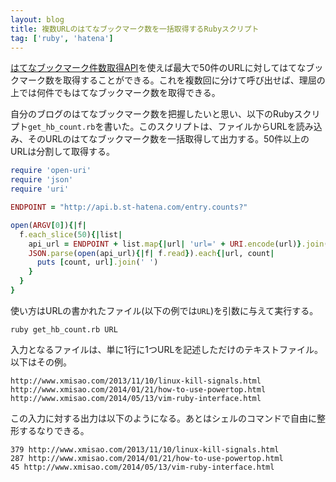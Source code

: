 ```yaml
---
layout: blog
title: 複数URLのはてなブックマーク数を一括取得するRubyスクリプト
tag: ['ruby', 'hatena']
---
```




[はてなブックマーク件数取得API](http://developer.hatena.ne.jp/ja/documents/bookmark/apis/getcount)を使えば最大で50件のURLに対してはてなブックマーク数を取得することができる。これを複数回に分けて呼び出せば、理屈の上では何件でもはてなブックマーク数を取得できる。

自分のブログのはてなブックマーク数を把握したいと思い、以下のRubyスクリプト`get_hb_count.rb`を書いた。このスクリプトは、ファイルからURLを読み込み、そのURLのはてなブックマーク数を一括取得して出力する。50件以上のURLは分割して取得する。

~~~~ ruby
require 'open-uri'
require 'json'
require 'uri'

ENDPOINT = "http://api.b.st-hatena.com/entry.counts?"

open(ARGV[0]){|f|
  f.each_slice(50){|list|
    api_url = ENDPOINT + list.map{|url| 'url=' + URI.encode(url)}.join('&')
    JSON.parse(open(api_url){|f| f.read}).each{|url, count|
      puts [count, url].join(' ')
    }
  }
}
~~~~

使い方はURLの書かれたファイル(以下の例では`URL`)を引数に与えて実行する。

~~~~
ruby get_hb_count.rb URL
~~~~

入力となるファイルは、単に1行に1つURLを記述しただけのテキストファイル。以下はその例。

~~~~
http://www.xmisao.com/2013/11/10/linux-kill-signals.html
http://www.xmisao.com/2014/01/21/how-to-use-powertop.html
http://www.xmisao.com/2014/05/13/vim-ruby-interface.html
~~~~

この入力に対する出力は以下のようになる。あとはシェルのコマンドで自由に整形するなりできる。

~~~~
379 http://www.xmisao.com/2013/11/10/linux-kill-signals.html
287 http://www.xmisao.com/2014/01/21/how-to-use-powertop.html
45 http://www.xmisao.com/2014/05/13/vim-ruby-interface.html
~~~~
